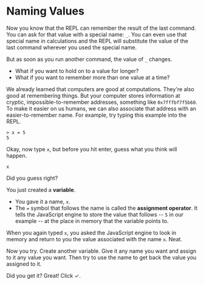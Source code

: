 # Naming Values

Now you know that the REPL can remember the result of the last command. You
can ask for that value with a special name: `_`. You can even use that special
name in calculations and the REPL will substitute the value of the last command
wherever you used the special name.

But as soon as you run another command, the value of `_` changes.

- What if you want to hold on to a value for longer?
- What if you want to remember more than one value at a time?

We already learned that computers are good at computations. They're also
good at remembering things. But your computer stores information at cryptic,
impossible-to-remember addresses, something like `0x7fffbf7f5b60`. To make it
easier on us humans, we can also associate that address with an
easier-to-remember name. For example, try typing this example into the REPL.

```
> x = 5
5
```

Okay, now type `x`, but before you hit enter, guess what you think will happen.

```
x
```

Did you guess right?

You just created a **variable**.

- You gave it a name, `x`.
- The `=` symbol that follows the name is called the **assignment operator**.
  It tells the JavaScript engine to store the value that follows --
  `5` in our example -- at the place in memory that the variable points to.

When you again typed `x`, you asked the JavaScript engine to look in memory
and return to you the value associated with the name `x`. Neat.

Now you try. Create another variable. Give it any name you want and assign to
it any value you want. Then try to use the name to get back the value you
assigned to it.

Did you get it? Great! Click ✓.
